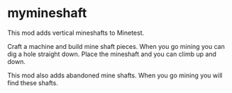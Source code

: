 # mymineshaft

This mod adds vertical mineshafts to Minetest. 

Craft a machine and build mine shaft pieces. When you go mining you can dig a hole straight down. Place the mineshaft and you can climb up  and down.

This mod also adds abandoned mine shafts. When you go mining you will find these shafts.
